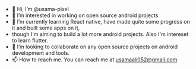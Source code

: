 - 👋 Hi, I’m @usama-pixel
- 👀 I’m interested in working on open source android projects
- 🌱 I’m currently learning React native, have made quite some progress on it and built some apps on it,
- though I'm aiming to build a lot more android projects. Also I'm intereset to learn flutter.
- 💞️ I’m looking to collaborate on any open source projects on android development and tools.
- 📫 How to reach me. You can reach me at usamaali052@gmail.com

<!---
usama-pixel/usama-pixel is a ✨ special ✨ repository because its `README.md` (this file) appears on your GitHub profile.
You can click the Preview link to take a look at your changes.
--->
